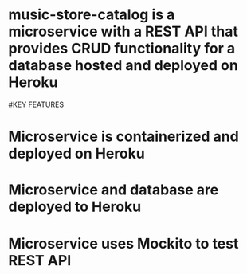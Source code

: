 # music-store-catalog is a microservice with a REST API that provides CRUD functionality for a database hosted and deployed on Heroku

#KEY FEATURES

# Microservice is containerized and deployed on Heroku
# Microservice and database are deployed to Heroku
# Microservice uses Mockito to test REST API

